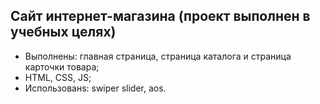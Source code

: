 ## Сайт интернет-магазина (проект выполнен в учебных целях)

- Выполнены: главная страница, страница каталога и страница карточки товара;
- HTML, CSS, JS;
- Использованs: swiper slider, aos.

